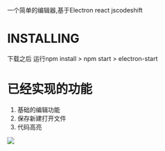 一个简单的编辑器,基于Electron react jscodeshift

# INSTALLING
下载之后 运行npm install >  npm start > electron-start

# 已经实现的功能
1. 基础的编辑功能
2. 保存新建打开文件
3. 代码高亮


<div class="sl-block is-focused" data-block-type="image" style="min-width: 4px; min-height: 4px; width: 806px; height: 502px; left: 77px; top: 99px;" data-origin-id="a134babcfee305499da3090bbab29d42"><div class="sl-block-content" style="z-index: 11;"><img src="https://s3.amazonaws.com/media-p.slid.es/uploads/1103660/images/6532248/pasted-from-clipboard.png" style="" data-natural-width="2166" data-natural-height="1350"></div></div>
